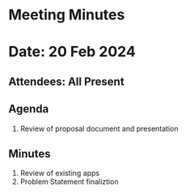 # Meeting Minutes
# Date: 20 Feb 2024
## Attendees: All Present
## Agenda
1. Review of proposal document and presentation
## Minutes
1. Review of existing apps
2. Problem Statement finaliztion
